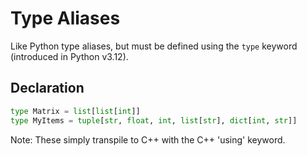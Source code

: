 # Type Aliases

Like Python type aliases, but must be defined using the `type` keyword (introduced in Python v3.12).

## Declaration

```python
type Matrix = list[list[int]]
type MyItems = tuple[str, float, int, list[str], dict[int, str]]
```

Note: These simply transpile to C++ with the C++ 'using' keyword.
